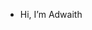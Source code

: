 - Hi, I’m Adwaith

<!---
adwaithkrishna/adwaithkrishna is a ✨ special ✨ repository because its `README.md` (this file) appears on your GitHub profile.
You can click the Preview link to take a look at your changes.
--->

